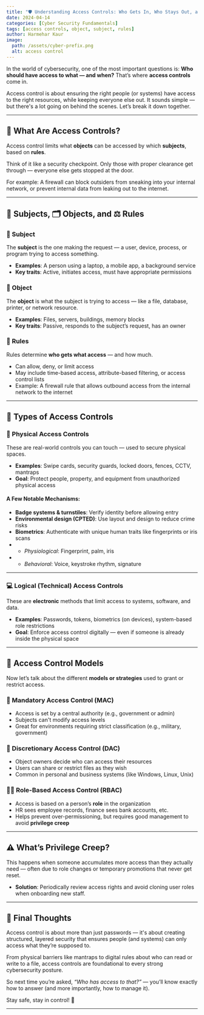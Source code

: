 ```yaml
---
title: "🛡️ Understanding Access Controls: Who Gets In, Who Stays Out, and Why It Matters"
date: 2024-04-14
categories: [Cyber Security Fundamentals]
tags: [access controls, object, subject, rules]
author: Harmehar Kaur
image:
  path: /assets/cyber-prefix.png
  alt: access control
---
```


In the world of cybersecurity, one of the most important questions is: **Who should have access to what — and when?** That’s where **access controls** come in.

Access control is about ensuring the right people (or systems) have access to the right resources, while keeping everyone else out. It sounds simple — but there's a lot going on behind the scenes. Let’s break it down together.

---

## 🔑 What Are Access Controls?

Access control limits what **objects** can be accessed by which **subjects**, based on **rules**.

Think of it like a security checkpoint. Only those with proper clearance get through — everyone else gets stopped at the door.

For example: A firewall can block outsiders from sneaking into your internal network, or prevent internal data from leaking out to the internet.

---

## 👥 Subjects, 🗂️ Objects, and ⚖️ Rules

### 🧑 Subject
The **subject** is the one making the request — a user, device, process, or program trying to access something.

- **Examples**: A person using a laptop, a mobile app, a background service
- **Key traits**: Active, initiates access, must have appropriate permissions

### 📁 Object
The **object** is what the subject is trying to access — like a file, database, printer, or network resource.

- **Examples**: Files, servers, buildings, memory blocks
- **Key traits**: Passive, responds to the subject’s request, has an owner

### 🧾 Rules
Rules determine **who gets what access** — and how much.

- Can allow, deny, or limit access
- May include time-based access, attribute-based filtering, or access control lists
- Example: A firewall rule that allows outbound access from the internal network to the internet

---

## 🧱 Types of Access Controls

### 🏢 Physical Access Controls
These are real-world controls you can touch — used to secure physical spaces.

- **Examples**: Swipe cards, security guards, locked doors, fences, CCTV, mantraps
- **Goal**: Protect people, property, and equipment from unauthorized physical access

#### A Few Notable Mechanisms:
- **Badge systems & turnstiles**: Verify identity before allowing entry
- **Environmental design (CPTED)**: Use layout and design to reduce crime risks
- **Biometrics**: Authenticate with unique human traits like fingerprints or iris scans
- - *Physiological*: Fingerprint, palm, iris
- - *Behavioral*: Voice, keystroke rhythm, signature

---

### 💻 Logical (Technical) Access Controls

These are **electronic** methods that limit access to systems, software, and data.

- **Examples**: Passwords, tokens, biometrics (on devices), system-based role restrictions
- **Goal**: Enforce access control digitally — even if someone is already inside the physical space

---

## 🔐 Access Control Models

Now let’s talk about the different **models or strategies** used to grant or restrict access.

### 📜 Mandatory Access Control (MAC)
- Access is set by a central authority (e.g., government or admin)
- Subjects can't modify access levels
- Great for environments requiring strict classification (e.g., military, government)

### 🧍 Discretionary Access Control (DAC)
- Object owners decide who can access their resources
- Users can share or restrict files as they wish
- Common in personal and business systems (like Windows, Linux, Unix)

### 🧑‍💼 Role-Based Access Control (RBAC)
- Access is based on a person’s **role** in the organization
- HR sees employee records, finance sees bank accounts, etc.
- Helps prevent over-permissioning, but requires good management to avoid **privilege creep**

---

## ⚠️ What’s Privilege Creep?

This happens when someone accumulates more access than they actually need — often due to role changes or temporary promotions that never get reset.

- **Solution**: Periodically review access rights and avoid cloning user roles when onboarding new staff.

---

## 🧠 Final Thoughts

Access control is about more than just passwords — it's about creating structured, layered security that ensures people (and systems) can only access what they’re supposed to.

From physical barriers like mantraps to digital rules about who can read or write to a file, access controls are foundational to every strong cybersecurity posture.

So next time you’re asked, *“Who has access to that?”* — you’ll know exactly how to answer (and more importantly, how to manage it).

Stay safe, stay in control! 🔐

---
